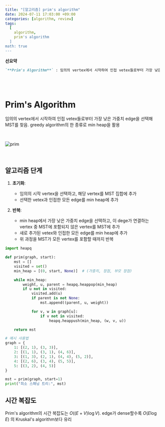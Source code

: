 ```yaml
---
title: "[알고리즘] prim's algorithm"
date: 2024-07-11 17:03:00 +09:00
categories: [algorithm, review]
tags:
  [
    algorithm,
    prim's algorithm
  ]
math: true
---
```


**선요약**
```markdown
`**Prim's Algorithm**` : 임의의 vertex에서 시작하여 인접 vetex들로부터 가장 낮은 가중치 edge을 선택해 MST를 찾음. 시간복잡도는 $O(E \log V)$
```

<br/>
<br/>

# **Prim's Algorithm**

임의의 vertex에서 시작하여 인접 vetex들로부터 가장 낮은 가중치 edge을 선택해 MST를 찾음. greedy algorithm의 한 종류로 min heap을 활용

<br/>

 
![prim](https://upload.wikimedia.org/wikipedia/en/9/96/Prim-animation.gif)

<br/>

## **알고리즘 단계**

1. **초기화**:
   - 임의의 시작 vertex을 선택하고, 해당 vertex를 MST 집합에 추가
   - 선택한 vetex과 인접한 모든 edge를 min heap에 추가

2. **반복**:
   - min heap에서 가장 낮은 가중치 edge을 선택하고, 이 dege가 연결하는 vertex 중 MST에 포함되지 않은 vertex를 MST에 추가
   - 새로 추가된 vetex와 인접한 모든 edge를 min heap에 추가
   - 위 과정을 MST가 모든 vertex를 포함할 때까지 반복

```python
import heapq

def prim(graph, start):
    mst = []
    visited = set()
    min_heap = [(0, start, None)]  # (가중치, 정점, 부모 정점)

    while min_heap:
        weight, u, parent = heapq.heappop(min_heap)
        if u not in visited:
            visited.add(u)
            if parent is not None:
                mst.append((parent, u, weight))

            for v, w in graph[u]:
                if v not in visited:
                    heapq.heappush(min_heap, (w, v, u))

    return mst

# 예시 사용법
graph = {
    1: [(2, 1), (3, 3)],
    2: [(1, 1), (3, 1), (4, 6)],
    3: [(1, 3), (2, 1), (4, 4), (5, 2)],
    4: [(2, 6), (3, 4), (5, 5)],
    5: [(3, 2), (4, 5)]
}

mst = prim(graph, start=1)
print("최소 스패닝 트리:", mst)
```

## **시간 복잡도**

Prim's algorithm의 시간 복잡도는 $O((E + V) \log V)$. edge가 dense할수록 $O(E \log E)$ 의 Kruskal's algorithm보다 유리